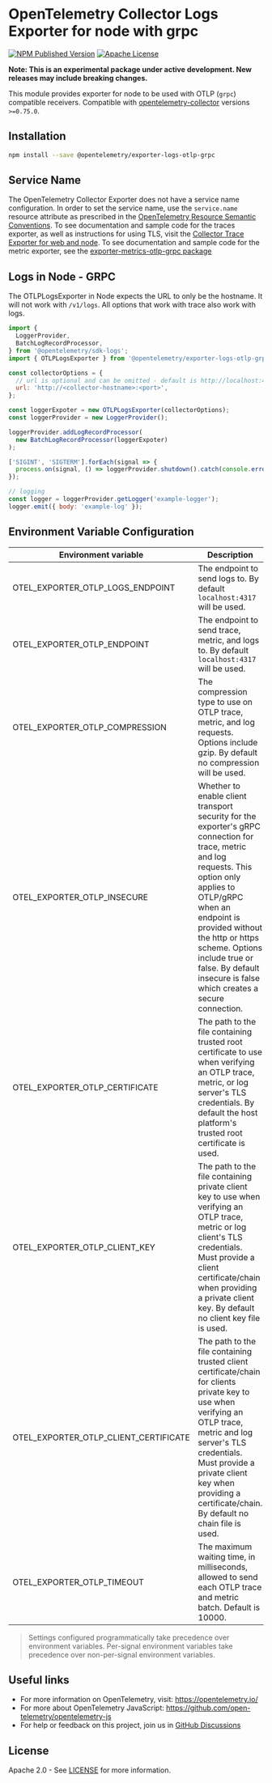 # OpenTelemetry Collector Logs Exporter for node with grpc

[![NPM Published Version][npm-img]][npm-url]
[![Apache License][license-image]][license-image]

**Note: This is an experimental package under active development. New releases may include breaking changes.**

This module provides exporter for node to be used with OTLP (`grpc`) compatible receivers.
Compatible with [opentelemetry-collector][opentelemetry-collector-url] versions `>=0.75.0`.

## Installation

```bash
npm install --save @opentelemetry/exporter-logs-otlp-grpc
```

## Service Name

The OpenTelemetry Collector Exporter does not have a service name configuration.
In order to set the service name, use the `service.name` resource attribute as prescribed in the [OpenTelemetry Resource Semantic Conventions][semconv-resource-service-name].
To see documentation and sample code for the traces exporter, as well as instructions for using TLS, visit the [Collector Trace Exporter for web and node][trace-exporter-url].
To see documentation and sample code for the metric exporter, see the [exporter-metrics-otlp-grpc package][metrics-exporter-url]

## Logs in Node - GRPC

The OTLPLogsExporter in Node expects the URL to only be the hostname. It will not work with `/v1/logs`. All
options that work with trace also work with logs.

```js
import {
  LoggerProvider,
  BatchLogRecordProcessor,
} from '@opentelemetry/sdk-logs';
import { OTLPLogsExporter } from '@opentelemetry/exporter-logs-otlp-grpc';

const collectorOptions = {
  // url is optional and can be omitted - default is http://localhost:4317
  url: 'http://<collector-hostname>:<port>',
};

const loggerExpoter = new OTLPLogsExporter(collectorOptions);
const loggerProvider = new LoggerProvider();

loggerProvider.addLogRecordProcessor(
  new BatchLogRecordProcessor(loggerExpoter)
);

['SIGINT', 'SIGTERM'].forEach(signal => {
  process.on(signal, () => loggerProvider.shutdown().catch(console.error));
});

// logging
const logger = loggerProvider.getLogger('example-logger');
logger.emit({ body: 'example-log' });
```

## Environment Variable Configuration

| Environment variable | Description |
|----------------------|-------------|
| OTEL_EXPORTER_OTLP_LOGS_ENDPOINT | The endpoint to send logs to. By default `localhost:4317` will be used. |
| OTEL_EXPORTER_OTLP_ENDPOINT | The endpoint to send trace, metric, and logs to. By default `localhost:4317` will be used. |
| OTEL_EXPORTER_OTLP_COMPRESSION | The compression type to use on OTLP trace, metric, and log requests. Options include gzip. By default no compression will be used. |
| OTEL_EXPORTER_OTLP_INSECURE | Whether to enable client transport security for the exporter's gRPC connection for trace, metric and log requests. This option only applies to OTLP/gRPC when an endpoint is provided without the http or https scheme. Options include true or false. By default insecure is false which creates a secure connection. |
| OTEL_EXPORTER_OTLP_CERTIFICATE | The path to the file containing trusted root certificate to use when verifying an OTLP trace, metric, or log server's TLS credentials. By default the host platform's trusted root certificate is used. |
| OTEL_EXPORTER_OTLP_CLIENT_KEY | The path to the file containing private client key to use when verifying an OTLP trace, metric or log client's TLS credentials. Must provide a client certificate/chain when providing a private client key. By default no client key file is used. |
| OTEL_EXPORTER_OTLP_CLIENT_CERTIFICATE | The path to the file containing trusted client certificate/chain for clients private key to use when verifying an OTLP trace, metric and log server's TLS credentials. Must provide a private client key when providing a certificate/chain. By default no chain file is used. |
| OTEL_EXPORTER_OTLP_TIMEOUT | The maximum waiting time, in milliseconds, allowed to send each OTLP trace and metric batch. Default is 10000. |

> Settings configured programmatically take precedence over environment variables. Per-signal environment variables take precedence over non-per-signal environment variables.

## Useful links

- For more information on OpenTelemetry, visit: <https://opentelemetry.io/>
- For more about OpenTelemetry JavaScript: <https://github.com/open-telemetry/opentelemetry-js>
- For help or feedback on this project, join us in [GitHub Discussions][discussions-url]

## License

Apache 2.0 - See [LICENSE][license-url] for more information.

[discussions-url]: https://github.com/open-telemetry/opentelemetry-js/discussions
[license-url]: https://github.com/open-telemetry/opentelemetry-js/blob/main/LICENSE
[license-image]: https://img.shields.io/badge/license-Apache_2.0-green.svg?style=flat
[npm-url]: https://www.npmjs.com/package/@opentelemetry/exporter-logs-otlp-grpc
[npm-img]: https://badge.fury.io/js/%40opentelemetry%2Fexporter-logs-otlp-grpc.svg
[opentelemetry-collector-url]: https://github.com/open-telemetry/opentelemetry-collector
[semconv-resource-service-name]: https://github.com/open-telemetry/opentelemetry-specification/blob/main/specification/resource/semantic_conventions/README.md#service
[trace-exporter-url]: https://github.com/open-telemetry/opentelemetry-js/tree/main/packages/exporter-trace-otlp-grpc
[metrics-exporter-url]: https://github.com/open-telemetry/opentelemetry-js/tree/main/experimental/packages/opentelemetry-exporter-metrics-otlp-grpc
